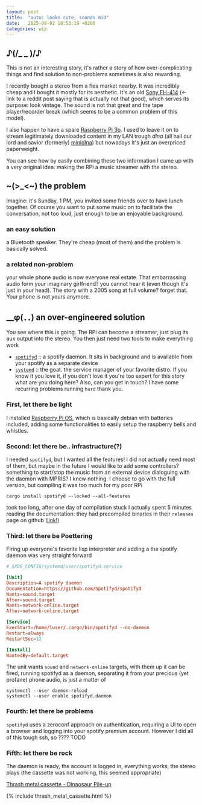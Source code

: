 ```yaml
---
layout: post
title:  "auto: looks cute, sounds mid"
date:   2025-08-02 18:53:19 +0200
categories: wip
---
```


##  ♪(/_ _ )/♪
This is not an interesting story, it's rather a story of how over-complicating things and find solution to non-problems sometimes is also rewarding.

I recently bought a stereo from a flea market nearby. It was incredibly cheap and I bought it mostly for its aesthetic. It's an old [Sony FH-414](https://www.reddit.com/r/vintageaudio/comments/wgtrlr/is_the_fh414_any_good_i_was_browsing_my_local/) (<- link to a reddit post saying that is actually not that good), which serves its purpose: look vintage. The sound is not that great and the tape player/recorder break (which seems to be a common problem of this model).

I also happen to have a spare [Raspberry Pi 3b](https://www.raspberrypi.com/products/raspberry-pi-3-model-b/). I used to leave it on to stream legitimately downloaded content in my LAN trough _dlna_ (all hail our lord and savior (formerly) [minidlna](https://wiki.archlinux.org/title/ReadyMedia)) but nowadays it's just an overpriced paperweight.

You can see how by easily combining these two information I came up with a very original idea: making the RPi a music streamer with the stereo.

## ~(>_<~) the problem
Imagine: it's Sunday, 1 PM, you invited some friends over to have lunch together. Of course you want to put some music on to facilitate the conversation, not too loud, just enough to be an enjoyable background. 

### an easy solution
a Bluetooth speaker. They're cheap (most of them) and the problem is basically solved.

### a related non-problem
your whole phone audio is now everyone real estate. That embarrassing audio form
your imaginary girlfriend? you cannot hear it (even though it's just in your
head). The story with a 2005 song at full volume? forget that. Your phone is not
yours anymore.

## __φ(．．) an over-engineered solution
You see where this is going. The RPi can become a streamer, just plug its aux output into the stereo. You then just need two tools to make everything work
- [`spotifyd`](https://github.com/Spotifyd/spotifyd) :: a spotify daemon. It sits in background and is available from your spotify as a separate device
- [`systemd`](https://systemd.io/) :: the goat. the service manager of your favorite distro. If you know it you love it, if you don't love it you're too expert for this story what are you doing here? Also, can you get in touch? I have some recurring problems running `hurd` thank you.

### First, let there be light
I installed [Raspberry Pi OS](https://www.raspberrypi.com/documentation/computers/os.html), which is basically debian with batteries included, adding some functionalities to easily setup the raspberry bells and whistles.
### Second: let there be.. infrastructure(?)
I needed `spotifyd`, but I wanted all the features! I did not actually need most of them, but maybe in the future I would like to add some controllers? something to start/stop the music from an external device dialoguing with the daemon with MPRIS? I knew nothing. I choose to go with the full version, but compiling it was too much for my poor RPi
```shell
cargo install spotifyd --locked --all-features
```
took too long, after one day of compilation stuck I actually spent 5 minutes reading the documentation: they had precompiled binaries in their `releases` page on github ([link!](https://github.com/Spotifyd/spotifyd/releases))
### Third: let there be Poettering
Firing up everyone's favorite lisp interpreter and adding a the spotify daemon was very straight forward
```conf
# $XDG_CONFIG/systemd/user/spotifyd.service

[Unit]
Description=A spotify daemon
Documentation=https://github.com/Spotifyd/spotifyd
Wants=sound.target
After=sound.target
Wants=network-online.target
After=network-online.target

[Service]
ExecStart=/home/luser/.cargo/bin/spotifyd --no-daemon
Restart=always
RestartSec=12

[Install]
WantedBy=default.target
```
The unit wants `sound` and `network-online` targets, with them up it can be fired, running spotifyd as a daemon, separating it from your precious (yet profane) phone audio, is just a matter of 
```shell
systemctl --user daemon-reload
systemctl --user enable spotifyd.daemon
```

### Fourth: let there be problems
`spotifyd` uses a zeroconf approach on authentication, requiring a UI to open a browser and logging into your spotify premium account. However I did all of this tough ssh, so ???? TODO

### Fifth: let there be rock
The daemon is ready, the account is logged in, everything works, the stereo plays (the cassette was not working, this seemed appropriate)

[Thrash metal cassette - Dinaosaur Pile-up](https://open.spotify.com/track/0RhYWcRxUljBv363WhAbtu?si=2d175e0e0d404e77)

<!-- This is not working, spotify downtime? -->
{% include thrash_metal_cassette.html %}
